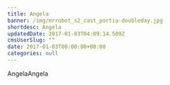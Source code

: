 ```yaml
---
title: Angela
banner: /img/mrrobot_s2_cast_portia-doubleday.jpg
shortdesc: Angela
updatedDate: 2017-01-03T04:09:14.509Z
cmsUserSlug: ""
date: 2017-01-03T00:00:00+08:00
categories: null
---
```


AngelaAngela